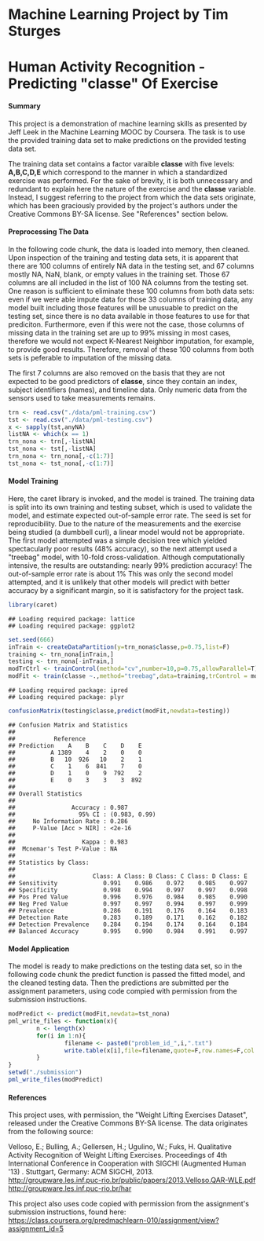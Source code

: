 Machine Learning Project by Tim Sturges
============================================================
Human Activity Recognition - Predicting "classe" Of Exercise
============================================================

#### Summary
This project is a demonstration of machine learning skills as presented by Jeff 
Leek in the Machine Learning MOOC by Coursera. The task is to use the provided 
training data set to make predictions on the provided testing data set. 

The training data set contains a factor varaible **classe** with five levels: 
**A,B,C,D,E** which correspond to the manner in which a standardized exercise 
was performed. For the sake of brevity, it is both unnecessary and redundant to 
explain here the nature of the exercise and the **classe** variable. Instead, I 
suggest referring to the project from which the data sets originate, which has 
been graciously provided by the project's authors under the Creative Commons 
BY-SA license. See "References" section below.

#### Preprocessing The Data
In the following code chunk, the data is loaded into memory, then cleaned. Upon 
inspection of the training and testing data sets, it is apparent that there 
are 100 columns of entirely NA data in the testing set, and 67 columns mostly 
NA, NaN, blank, or empty values in the training set. Those 67 columns are all 
included in the list of 100 NA columns from the testing set. One reason is 
sufficient to eliminate these 100 columns from both data sets: even if we were 
able impute data for those 33 columns of training data, any model built 
including those features will be unusuable to predict on the testing set, since 
there is no data available in those features to use for that prediciton. 
Furthermore, even if this were not the case, those columns of missing data in 
the training set are up to 99% missing in most cases, therefore we would not 
expect K-Nearest Neighbor imputation, for example, to provide good results. 
Therefore, removal of these 100 columns from both sets is peferable to 
imputation of the missing data.

The first 7 columns are also removed on the basis that they are not expected to 
be good predictors of **classe**, since they contain an index, subject 
identifiers (names), and timeline data. Only numeric data from the sensors used 
to take measurements remains.

```r
trn <- read.csv("./data/pml-training.csv")
tst <- read.csv("./data/pml-testing.csv")
x <- sapply(tst,anyNA)
listNA <- which(x == 1)
trn_nona <- trn[,-listNA]
tst_nona <- tst[,-listNA]
trn_nona <- trn_nona[,-c(1:7)]
tst_nona <- tst_nona[,-c(1:7)]
```

#### Model Training
Here, the caret library is invoked, and the model is trained. The training data 
is split into its own training and testing subset, which is used to validate 
the model, and estimate expected out-of-sample error rate. The seed is set for 
reproducibility. Due to the nature of the measurements and the exercise being 
studied (a dumbbell curl), a linear model would not be appropriate. The first 
model attempted was a simple decision tree which yielded spectacularly poor 
results (48% accuracy), so the next attempt used a "treebag" model, with 10-fold 
cross-validation. Although computationally intensive, the results are 
outstanding: nearly 99% prediction accuracy! The out-of-sample error rate is 
about 1% This was only the second model attempted, and it is unlikely that other 
models will predict with better accuracy by a significant margin, so it is 
satisfactory for the project task. 


```r
library(caret)
```

```
## Loading required package: lattice
## Loading required package: ggplot2
```

```r
set.seed(666)
inTrain <- createDataPartition(y=trn_nona$classe,p=0.75,list=F)
training <- trn_nona[inTrain,]
testing <- trn_nona[-inTrain,]
modTrCtrl <- trainControl(method="cv",number=10,p=0.75,allowParallel=T)
modFit <- train(classe ~.,method="treebag",data=training,trControl = modTrCtrl)
```

```
## Loading required package: ipred
## Loading required package: plyr
```

```r
confusionMatrix(testing$classe,predict(modFit,newdata=testing))
```

```
## Confusion Matrix and Statistics
## 
##           Reference
## Prediction    A    B    C    D    E
##          A 1389    4    2    0    0
##          B   10  926   10    2    1
##          C    1    6  841    7    0
##          D    1    0    9  792    2
##          E    0    3    3    3  892
## 
## Overall Statistics
##                                        
##                Accuracy : 0.987        
##                  95% CI : (0.983, 0.99)
##     No Information Rate : 0.286        
##     P-Value [Acc > NIR] : <2e-16       
##                                        
##                   Kappa : 0.983        
##  Mcnemar's Test P-Value : NA           
## 
## Statistics by Class:
## 
##                      Class: A Class: B Class: C Class: D Class: E
## Sensitivity             0.991    0.986    0.972    0.985    0.997
## Specificity             0.998    0.994    0.997    0.997    0.998
## Pos Pred Value          0.996    0.976    0.984    0.985    0.990
## Neg Pred Value          0.997    0.997    0.994    0.997    0.999
## Prevalence              0.286    0.191    0.176    0.164    0.183
## Detection Rate          0.283    0.189    0.171    0.162    0.182
## Detection Prevalence    0.284    0.194    0.174    0.164    0.184
## Balanced Accuracy       0.995    0.990    0.984    0.991    0.997
```

#### Model Application
The model is ready to make predictions on the testing data set, so in the 
following code chunk the predict function is passed the fitted model, and the 
cleaned testing data. Then the predictions are submitted per the assignment 
parameters, using code compied with permission from the submission instructions. 

```r
modPredict <- predict(modFit,newdata=tst_nona)
pml_write_files <- function(x){
        n <- length(x)
        for(i in 1:n){
                filename <- paste0("problem_id_",i,".txt")
                write.table(x[i],file=filename,quote=F,row.names=F,col.names=F)
        }
}
setwd("./submission")
pml_write_files(modPredict)
```

#### References
This project uses, with permission, the "Weight Lifting Exercises Dataset", 
released under the Creative Commons BY-SA license. The data originates from the 
following source:

Velloso, E.; Bulling, A.; Gellersen, H.; Ugulino, W.; Fuks, H. Qualitative 
Activity Recognition of Weight Lifting Exercises. Proceedings of 4th 
International Conference in Cooperation with SIGCHI (Augmented Human '13) . 
Stuttgart, Germany: ACM SIGCHI, 2013.  
http://groupware.les.inf.puc-rio.br/public/papers/2013.Velloso.QAR-WLE.pdf  
http://groupware.les.inf.puc-rio.br/har  

This project also uses code copied with permission from the assignment's 
submission instructions, found here:  
https://class.coursera.org/predmachlearn-010/assignment/view?assignment_id=5
